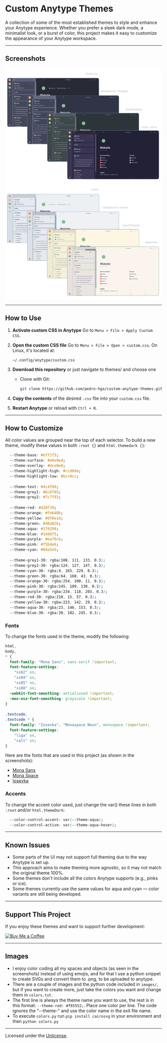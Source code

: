 # Custom Anytype Themes

A collection of some of the most established themes to style and enhance your Anytype experience.
Whether you prefer a sleek dark mode, a minimalist look, or a burst of color, this project makes it easy to customize the appearance of your Anytype workspace.

---

## Screenshots

![Dark themes](dark.png)
![Light themes](light.png)

---

## How to Use

1. **Activate custom CSS in Anytype**
   Go to `Menu > File > Apply Custom CSS`.

2. **Open the custom CSS file**
   Go to `Menu > File > Open > custom.css`.
   On Linux, it's located at:

   ```
   ~/.config/anytype/custom.css
   ```

3. **Download this repository** or just navigate to themes/ and choose one
   * Clone with Git:

     ```bash
     git clone https://github.com/pedro-hga/custom-anytype-themes.git
     ```

4. **Copy the contents** of the desired `.css` file into your `custom.css` file.

5. **Restart Anytype** or reload with `Ctrl + R`.

---

## How to Customize

All color values are grouped near the top of each selector. To build a new theme, modify these values in both `:root {}` and `html.themedark {}`:

```css
  --theme-base: #eff1f5;
  --theme-surface: #e6e9ed;
  --theme-overlay: #dce0e8;
  --theme-highlight-high: #ccd0da;
  --theme-highlight-low: #bcc0cc;

  --theme-text: #4c4f69;
  --theme-grey1: #6c6f85;
  --theme-grey2: #7c7f93;

  --theme-red: #d20f39;
  --theme-orange: #fe640b;
  --theme-yellow: #df8e1d;
  --theme-green: #40a02b;
  --theme-aqua: #179299;
  --theme-blue: #1e66f5;
  --theme-purple: #ea76cb;
  --theme-pink: #f5bde6;
  --theme-cyan: #04a5e5;

  --theme-grey1-30: rgba(108, 111, 133, 0.3);
  --theme-grey2-30: rgba(124, 127, 147, 0.3);
  --theme-cyan-30: rgba(4, 165, 229, 0.3);
  --theme-green-30: rgba(64, 160, 43, 0.3);
  --theme-orange-30: rgba(254, 100, 11, 0.3);
  --theme-pink-30: rgba(245, 189, 230, 0.3);
  --theme-purple-30: rgba(234, 118, 203, 0.3);
  --theme-red-30: rgba(210, 15, 57, 0.3);
  --theme-yellow-30: rgba(223, 142, 29, 0.3);
  --theme-aqua-30: rgba(23, 146, 153, 0.3);
  --theme-blue-30: rgba(30, 102, 245, 0.3);
```

### Fonts

To change the fonts used in the theme, modify the following:

```css
html,
body,
* {
  font-family: "Mona Sans", sans-serif !important;
  font-feature-settings:
    "ss02" on,
    "ss04" on,
    "ss05" on,
    "ss08" on;
  -webkit-font-smoothing: antialiased !important;
  -moz-osx-font-smoothing: grayscale !important;
}

.textcode,
.textcode * {
  font-family: "Iosevka", "Monaspace Neon", monospace !important;
  font-feature-settings:
    "liga" on,
    "calt" on;
}
```

Here are the fonts that are used in this project (as shown in the screenshots):
- [Mona Sans](https://github.com/github/mona-sans)
- [Mona Space](https://github.com/githubnext/monaspace)
- [Iosevka](https://github.com/be5invis/Iosevka)

### Accents

To change the accent color used, just change the var() these lines in both `:root` and/or `html.themeDark`:

```css
  --color-control-accent: var(--theme-aqua);
  --color-control-active: var(--theme-aqua-hover);
```

---

## Known Issues

* Some parts of the UI may not support full theming due to the way Anytype is set up.
* This approach aims to make theming more agnostic, so it may not match the original theme 100%.
* Some themes don't include all the colors Anytype supports (e.g., pinks or ice).
* Some themes currently use the same values for aqua and cyan — color variants are still being developed.

---

## Support This Project

If you enjoy these themes and want to support further development:

[![Buy Me a Coffee](https://www.buymeacoffee.com/assets/img/custom_images/orange_img.png)](https://www.buymeacoffee.com/pedrohga)

---

## Images

- I enjoy color coding all my spaces and objects (as seen in the screenshots) instead of using emojis, and for that I use a python snippet to create SVGs and convert them to .png, to be uploaded to anytype.
- There are a couple of images and the python code included in `images/`, but if you want to create more, just take the colors you want and change them in `colors.txt`.
- The first line is always the theme name you want to use, the rest is in this format: `--theme-red: #f85552;`. Place one color per line. The code ignores the "--theme-" and use the color name in the exit file name.
- To execute `colors.py` run `pip install cairosvg` in your environment and then `python colors.py`

---

Licensed under the [Unlicense](https://unlicense.org/).
